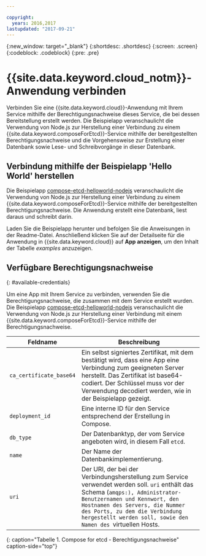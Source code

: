 ```yaml
---

copyright:
  years: 2016,2017
lastupdated: "2017-09-21"
---
```


{:new_window: target="_blank"}
{:shortdesc: .shortdesc}
{:screen: .screen}
{:codeblock: .codeblock}
{:pre: .pre}

# {{site.data.keyword.cloud_notm}}-Anwendung verbinden

Verbinden Sie eine {{site.data.keyword.cloud}}-Anwendung mit Ihrem Service mithilfe der Berechtigungsnachweise dieses Service, die bei dessen Bereitstellung erstellt werden. Die Beispielapp veranschaulicht die Verwendung von Node.js zur Herstellung einer Verbindung zu einem {{site.data.keyword.composeForEtcd}}-Service mithilfe der bereitgestellten Berechtigungsnachweise und die Vorgehensweise zur Erstellung einer Datenbank sowie Lese- und Schreibvorgänge in dieser Datenbank. 

## Verbindung mithilfe der Beispielapp 'Hello World' herstellen

Die Beispielapp [compose-etcd-helloworld-nodejs](https://github.com/IBM-Bluemix/compose-etcd-helloworld-nodejs) veranschaulicht die Verwendung von Node.js zur Herstellung einer Verbindung zu einem {{site.data.keyword.composeForEtcd}}-Service mithilfe der bereitgestellten Berechtigungsnachweise. Die Anwendung erstellt eine Datenbank, liest daraus und schreibt darin.

Laden Sie die Beispielapp herunter und befolgen Sie die Anweisungen in der Readme-Datei. Anschließend klicken Sie auf der Detailseite für die Anwendung in {{site.data.keyword.cloud}} auf **App anzeigen**, um den Inhalt der Tabelle *examples* anzuzeigen.

## Verfügbare Berechtigungsnachweise
{: #available-credentials}

Um eine App mit Ihrem Service zu verbinden, verwenden Sie die Berechtigungsnachweise, die zusammen mit dem Service erstellt wurden. Die Beispielapp [compose-etcd-helloworld-nodejs](https://github.com/IBM-Bluemix/compose-etcd-helloworld-nodejs) veranschaulicht die Verwendung von Node.js zur Herstellung einer Verbindung mit einem {{site.data.keyword.composeForEtcd}}-Service mithilfe der Berechtigungsnachweise.

|Feldname|Beschreibung|
|----------|-----------|
|`ca_certificate_base64`|Ein selbst signiertes Zertifikat, mit dem bestätigt wird, dass eine App eine Verbindung zum geeigneten Server herstellt. Das Zertifikat ist base64-codiert. Der Schlüssel muss vor der Verwendung decodiert werden, wie in der Beispielapp gezeigt.|
|`deployment_id`|Eine interne ID für den Service entsprechend der Erstellung in Compose.|
|`db_type`|Der Datenbanktyp, der vom Service angeboten wird, in diesem Fall `etcd`.|
|`name`|Der Name der Datenbankimplementierung.|
|`uri`|Der URI, der bei der Verbindungsherstellung zum Service verwendet werden soll. `uri` enthält das Schema (`amqps:), Administrator-Benutzernamen und Kennwort, den Hostnamen des Servers, die Nummer des Ports, zu dem die Verbindung hergestellt werden soll, sowie den Namen des `virtuellen Hosts.|
{: caption="Tabelle 1. Compose for etcd - Berechtigungsnachweise" caption-side="top"}
